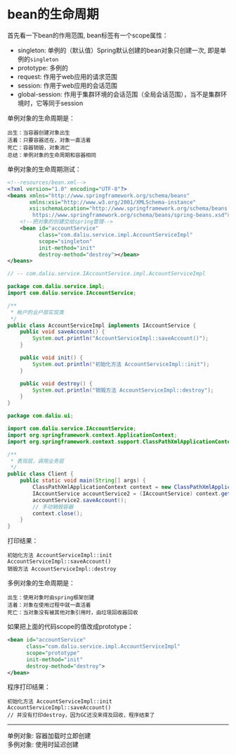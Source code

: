 # bean的生命周期

首先看一下bean的作用范围, bean标签有一个scope属性：  

- singleton: 单例的（默认值）Spring默认创建的bean对象只创建一次, 即是单例的`singleton`
- prototype: 多例的
- request: 作用于web应用的请求范围
- session: 作用于web应用的会话范围
- global-session: 作用于集群环境的会话范围（全局会话范围），当不是集群环境时，它等同于session  

单例对象的生命周期是： 

```
出生：当容器创建对象出生
活着：只要容器还在，对象一直活着
死亡：容器销毁，对象消亡
总结：单例对象的生命周期和容器相同
```

单例对象的生命周期测试：  

```xml
<!--resources/bean.xml-->
<?xml version="1.0" encoding="UTF-8"?>
<beans xmlns="http://www.springframework.org/schema/beans"
       xmlns:xsi="http://www.w3.org/2001/XMLSchema-instance"
       xsi:schemaLocation="http://www.springframework.org/schema/beans
        https://www.springframework.org/schema/beans/spring-beans.xsd">
    <!--把对象的创建交给spring管理-->
    <bean id="accountService"
          class="com.daliu.service.impl.AccountServiceImpl"
          scope="singleton"
          init-method="init"
          destroy-method="destroy"></bean>
</beans>
```

```java
// -- com.daliu.service.IAccountService.impl.AccountServiceImpl

package com.daliu.service.impl;
import com.daliu.service.IAccountService;

/**
 * 帐户的业户层实现类
 */
public class AccountServiceImpl implements IAccountService {
    public void saveAccount() {
        System.out.println("AccountServiceImpl::saveAccount()");
    }

    public void init() {
        System.out.println("初始化方法 AccountServiceImpl::init");
    }

    public void destroy() {
        System.out.println("销毁方法 AccountServiceImpl::destroy");
    }
}

```

```java
package com.daliu.ui;

import com.daliu.service.IAccountService;
import org.springframework.context.ApplicationContext;
import org.springframework.context.support.ClassPathXmlApplicationContext;

/**
 * 表现层，调用业务层
 */
public class Client {
    public static void main(String[] args) {
        ClassPathXmlApplicationContext context = new ClassPathXmlApplicationContext("bean.xml");
        IAccountService accountService2 = (IAccountService) context.getBean("accountService"); // IAccountService.class
        accountService2.saveAccount();
        // 手动销毁容器
        context.close();
    }
}
```

打印结果： 

```
初始化方法 AccountServiceImpl::init
AccountServiceImpl::saveAccount()
销毁方法 AccountServiceImpl::destroy
```

多例对象的生命周期是： 

```
出生：使用对象时由spring框架创建
活着：对象在使用过程中就一直活着
死亡：当对象没有被其他对象引用时，由垃圾回收器回收
```

如果把上面的代码scope的值改成prototype： 

```xml
<bean id="accountService"
      class="com.daliu.service.impl.AccountServiceImpl"
      scope="prototype"
      init-method="init"
      destroy-method="destroy">
</bean>
```

程序打印结果：  

```
初始化方法 AccountServiceImpl::init
AccountServiceImpl::saveAccount()
// 并没有打印destroy，因为GC还没来得及回收，程序结束了
```

----------------------

单例对象: 容器加载时立即创建  
多例对象: 使用时延迟创建